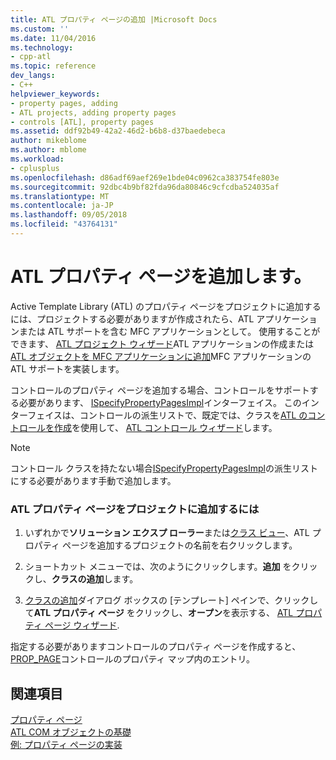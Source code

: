```yaml
---
title: ATL プロパティ ページの追加 |Microsoft Docs
ms.custom: ''
ms.date: 11/04/2016
ms.technology:
- cpp-atl
ms.topic: reference
dev_langs:
- C++
helpviewer_keywords:
- property pages, adding
- ATL projects, adding property pages
- controls [ATL], property pages
ms.assetid: ddf92b49-42a2-46d2-b6b8-d37baedebeca
author: mikeblome
ms.author: mblome
ms.workload:
- cplusplus
ms.openlocfilehash: d86adf69aef269e1bde04c0962ca383754fe803e
ms.sourcegitcommit: 92dbc4b9bf82fda96da80846c9cfcdba524035af
ms.translationtype: MT
ms.contentlocale: ja-JP
ms.lasthandoff: 09/05/2018
ms.locfileid: "43764131"
---
```

# <a name="adding-an-atl-property-page"></a>ATL プロパティ ページを追加します。

Active Template Library (ATL) のプロパティ ページをプロジェクトに追加するには、プロジェクトする必要がありますが作成されたら、ATL アプリケーションまたは ATL サポートを含む MFC アプリケーションとして。 使用することができます、 [ATL プロジェクト ウィザード](../../atl/reference/atl-project-wizard.md)ATL アプリケーションの作成または[ATL オブジェクトを MFC アプリケーションに追加](../../mfc/reference/adding-atl-support-to-your-mfc-project.md)MFC アプリケーションの ATL サポートを実装します。

コントロールのプロパティ ページを追加する場合、コントロールをサポートする必要があります、 [ISpecifyPropertyPagesImpl](../../atl/reference/ispecifypropertypagesimpl-class.md)インターフェイス。 このインターフェイスは、コントロールの派生リストで、既定では、クラスを[ATL のコントロールを作成](../../atl/reference/adding-an-atl-control.md)を使用して、 [ATL コントロール ウィザード](../../atl/reference/atl-control-wizard.md)します。

> [!NOTE]
>  コントロール クラスを持たない場合[ISpecifyPropertyPagesImpl](../../atl/reference/ispecifypropertypagesimpl-class.md)の派生リストにする必要があります手動で追加します。

### <a name="to-add-an-atl-property-page-to-your-project"></a>ATL プロパティ ページをプロジェクトに追加するには

1. いずれかで**ソリューション エクスプ ローラー**または[クラス ビュー](/visualstudio/ide/viewing-the-structure-of-code)、ATL プロパティ ページを追加するプロジェクトの名前を右クリックします。

2. ショートカット メニューでは、次のようにクリックします。**追加** をクリックし、**クラスの追加**します。

3. [クラスの追加](../../ide/add-class-dialog-box.md)ダイアログ ボックスの [テンプレート] ペインで、クリックして**ATL プロパティ ページ** をクリックし、**オープン**を表示する、 [ATL プロパティ ページ ウィザード](../../atl/reference/atl-property-page-wizard.md).

指定する必要がありますコントロールのプロパティ ページを作成すると、 [PROP_PAGE](property-map-macros.md#prop_page)コントロールのプロパティ マップ内のエントリ。

## <a name="see-also"></a>関連項目

[プロパティ ページ](../../atl/atl-com-property-pages.md)   
[ATL COM オブジェクトの基礎](../../atl/fundamentals-of-atl-com-objects.md)   
[例: プロパティ ページの実装](../../atl/example-implementing-a-property-page.md)

